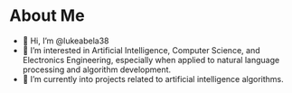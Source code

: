 # About Me

- 👋 Hi, I’m @lukeabela38
- 👀 I’m interested in Artificial Intelligence, Computer Science, and Electronics Engineering, especially when applied to natural language processing and algorithm development.
- 🌱 I’m currently into projects related to artificial intelligence algorithms.

<!---
lukeabela38/lukeabela38 is a ✨ special ✨ repository because its `README.md` (this file) appears on your GitHub profile.
You can click the Preview link to take a look at your changes.
--->

